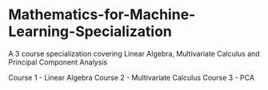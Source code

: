 # Mathematics-for-Machine-Learning-Specialization
A 3 course specialization covering Linear Algebra, Multivariate Calculus and Principal Component Analysis

Course 1 - Linear Algebra
Course 2 - Multivariate Calculus
Course 3 - PCA
